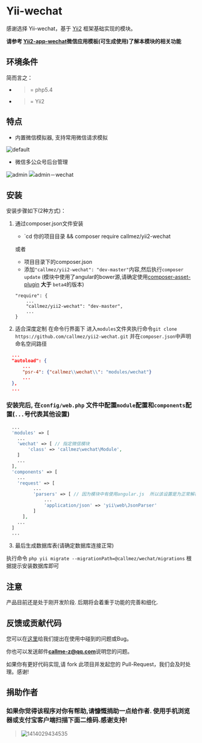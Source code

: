 
Yii-wechat
==========

感谢选择 Yii-wechat，基于 [Yii2](https://github.com/yiisoft/yii2) 框架基础实现的模块。

**请参考 [Yii2-app-wechat](https://github.com/callmez/yii2-app-wechat)微信应用模板(可生成使用)了解本模块的相关功能**

环境条件
-------
简而言之：

- >= php5.4
- >= Yii2

特点
---
  - 内置微信模拟器, 支持常用微信请求模拟

![default](https://cloud.githubusercontent.com/assets/1625891/4747720/f8927018-5a60-11e4-8e07-d4415f798426.png)

  - 微信多公众号后台管理

![admin](https://cloud.githubusercontent.com/assets/1625891/5060399/706aa818-6d8e-11e4-8423-ccfe01330293.png)
![admin－wechat](https://cloud.githubusercontent.com/assets/1625891/5060522/1da613f8-6d96-11e4-8653-2b544cac952a.jpg)

安装
---

安装步骤如下(2种方式)：

1. 通过composer.json文件安装
   - `cd 你的项目目录 && composer require callmez/yii2-wechat

   或者

   - 项目目录下的composer.json
   - 添加`"callmez/yii2-wechat": "dev-master"`内容,然后执行`composer update` (模块中使用了angular的bower源,请确定使用[composer-asset-plugin](https://github.com/francoispluchino/composer-asset-plugin) **大于** `beta4`的版本)
    ```
    "require": {
        ...
        "callmez/yii2-wechat": "dev-master",
        ...
    }
    ```
    
2. 适合深度定制 在命令行界面下 进入`modules`文件夹执行命令`git clone https://github.com/callmez/yii2-wechat.git` 并在`composer.json`中声明命名空间路径
  ```json
    ...
    "autoload": {
        ...
        "psr-4": {"callmez\\wechat\\": "modules/wechat"}
        ...
    },
    ...
  ```

### 安装完后, 在`config/web.php` 文件中配置`module`配置和`components`配置(`...`号代表其他设置)

```php
  ...
  'modules' => [
    ...
    'wechat' => [ // 指定微信模块
        'class' => 'callmez\wechat\Module',
    ]
    ...
  ],
  'components' => [
    ...
    'request' => [
          ...
          'parsers' => [ // 因为模块中有使用angular.js  所以该设置是为正常解析angular提交post数据
              ...
              'application/json' => 'yii\web\JsonParser'
          ]
      ],
    ...
  ]
  ...
```

3. 最后生成数据库表(请确定数据库连接正常)

  执行命令 `php yii migrate --migrationPath=@callmez/wechat/migrations` 根据提示安装数据库即可

注意
----
产品目前还是处于刚开发阶段. 后期将会着重于功能的完善和细化.

反馈或贡献代码
------------
您可以在[这里](https://github.com/callmez/yii2-wechat/issues)给我们提出在使用中碰到的问题或Bug。

你也可以发送邮件**callme-z@qq.com**说明您的问题。

如果你有更好代码实现,请 fork 此项目并发起您的 Pull-Request，我们会及时处理。感谢!

捐助作者 
-------

### 如果你觉得该程序对你有帮助,请慷慨捐助一点给作者. 使用手机浏览器或支付宝客户端扫描下面二维码.感谢支持!

> ![1414029434535](https://cloud.githubusercontent.com/assets/1625891/4747223/85530962-5a58-11e4-8665-f408c9783dd0.jpg)
